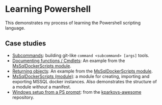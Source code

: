 # Learning Powershell

This demonstrates my process of learning the Powershell scripting language.

## Case studies

- [Subcommands](Subcommands/): building git-like `command <subcommand> [args]` tools.
- [Documenting functions / Cmdlets](https://github.com/bitkompagniet/MsSqlDockerScripts/blob/master/MssqlDocker/New-SqlDockerContainer.ps1): An example from the [MsSqlDockerScripts module](https://github.com/bitkompagniet/MsSqlDockerScripts).
- [Returning objects](https://github.com/bitkompagniet/MsSqlDockerScripts/blob/master/MssqlDocker/New-SqlDockerContainer.ps1): An example from the [MsSqlDockerScripts module](https://github.com/bitkompagniet/MsSqlDockerScripts).
- [MsSqlDockerScripts (module)](https://github.com/bitkompagniet/MsSqlDockerScripts): a module for creating, importing and exporting MSSQL docker instances. Also demonstrates the structure of a module _without_ a manifest.
- [Windows setup from a PS prompt](https://github.com/kparkov/kparkovs-awesome/blob/master/windows/README.md): from the [kparkovs-awesome](https://github.com/kparkov/kparkovs-awesome) repository.